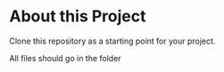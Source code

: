 # About this Project

Clone this repository as a starting point for your project.

All files should go in the folder
